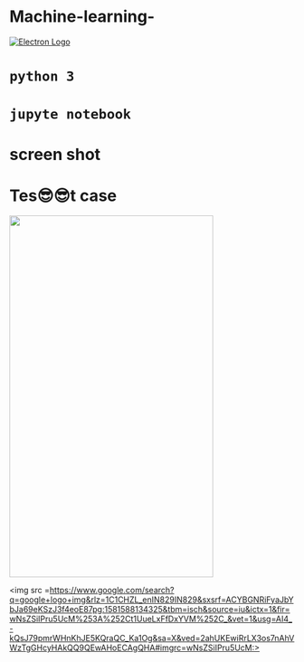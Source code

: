 # Machine-learning-
[![Electron Logo](https://electronjs.org/images/electron-logo.svg)](https://electronjs.org)

# `python 3`
# `jupyte notebook`
# screen shot 
# Tes😎😎t case

<img src="https://raw.githubusercontent.com/naman14/Hacktoberfest-Android/master/screenshots/screenshot1.png" width="360" height="640">
   
<img src =https://www.google.com/search?q=google+logo+img&rlz=1C1CHZL_enIN829IN829&sxsrf=ACYBGNRiFyaJbYbJa69eKSzJ3f4eoE87pg:1581588134325&tbm=isch&source=iu&ictx=1&fir=wNsZSiIPru5UcM%253A%252Ct1UueLxFfDxYVM%252C_&vet=1&usg=AI4_-kQsJ79pmrWHnKhJE5KQraQC_Ka1Og&sa=X&ved=2ahUKEwiRrLX3os7nAhVWzTgGHcyHAkQQ9QEwAHoECAgQHA#imgrc=wNsZSiIPru5UcM:>
